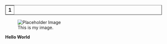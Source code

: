<table border="1" class="dataframe">
  <thead>
    <tr style="text-align: right;">
      <th>1</th>
    </tr>
  </thead>
</table>

<figure>
  <img src="[https://via.placeholder.com/150](https://www.google.com/imgres?imgurl=https%3A%2F%2Fapps.uillinois.edu%2FUserFiles%2FServers%2FServer_741437%2FTemplates%2Fimg%2Fuiuc-self-service.png&tbnid=JcncGXYFug802M&vet=12ahUKEwiz74rRh4uEAxUxzskDHVeTAH0QMygCegQIARBb..i&imgrefurl=https%3A%2F%2Fapps.uillinois.edu%2Fselfservice&docid=8NAcdUN1fNHSAM&w=118&h=118&q=uiuc%20self%20service&client=safari&ved=2ahUKEwiz74rRh4uEAxUxzskDHVeTAH0QMygCegQIARBb)https://www.google.com/imgres?imgurl=https%3A%2F%2Fapps.uillinois.edu%2FUserFiles%2FServers%2FServer_741437%2FTemplates%2Fimg%2Fuiuc-self-service.png&tbnid=JcncGXYFug802M&vet=12ahUKEwiz74rRh4uEAxUxzskDHVeTAH0QMygCegQIARBb..i&imgrefurl=https%3A%2F%2Fapps.uillinois.edu%2Fselfservice&docid=8NAcdUN1fNHSAM&w=118&h=118&q=uiuc%20self%20service&client=safari&ved=2ahUKEwiz74rRh4uEAxUxzskDHVeTAH0QMygCegQIARBb![image](https://github.com/Edward-H26/Project-Management_Qiran/assets/112127079/8d822e1f-8de5-4655-84bd-3563eeb38312)
" alt="Placeholder Image">
  <figcaption>This is my image.</figcaption>
</figure>

**Hello World**
